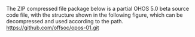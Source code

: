 The ZIP compressed file package below is a partial OHOS 5.0 beta source code file, with the structure shown in the following figure, which can be decompressed and used according to the path. https://github.com/offsoc/opos-01.git
